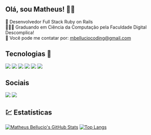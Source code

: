 ## Olá, sou Matheus! 🖐🏻

🚀 Desenvolvedor Full Stack Ruby on Rails <br>
👨🏻‍🎓 Graduando em Ciência da Computação pela Faculdade Digital Descomplica! <br>
📩 Você pode me contatar por: mbelluciocoding@gmail.com <br>

## Tecnologias 🔬
<div style="display: inline-block"> 
  <img src="https://img.shields.io/badge/Ruby_on_Rails-CC0000?style=for-the-badge&logo=ruby-on-rails&logoColor=white"/>
  <img src="https://img.shields.io/badge/Ruby-CC342D?style=for-the-badge&logo=ruby&logoColor=white"/>
  <img src="https://img.shields.io/badge/React-20232A?style=for-the-badge&logo=react&logoColor=61DAFB"/>
  <img src="https://img.shields.io/badge/JavaScript-F7DF1E?style=for-the-badge&logo=JavaScript&logoColor=white"/>
  <img src="https://img.shields.io/badge/Python-14354C?style=for-the-badge&logo=python&logoColor=white"/>
  <img src="https://img.shields.io/badge/GIT-E44C30?style=for-the-badge&logo=git&logoColor=white"/>
</div>

## Sociais
<div style="display: inline-block"> 
  <a href="https://www.linkedin.com/in/matheusbellucio/"> <img src="https://img.shields.io/badge/LinkedIn-0077B5?style=for-the-badge&logo=linkedin&logoColor=white"/><a/>
  <a href="https://www.instagram.com/matheusbellucio/"> <img src="https://img.shields.io/badge/Instagram-E4405F?style=for-the-badge&logo=instagram&logoColor=white"/><a/>
</div>

## 💹 Estatísticas

[![Matheus Bellucio's GitHub Stats](https://github-readme-stats.vercel.app/api?username=matheusbellucio&show_icons=true&theme=dracula)](https://github.com/anuraghazra/github-readme-stats)
[![Top Langs](https://github-readme-stats.vercel.app/api/top-langs/?username=matheusbellucio&layout=compact&theme=dracula)](https://github.com/anuraghazra/github-readme-stats)



  <!--div align="center">
    ![snake gif](https://github.com/Vinigperuzzi/Vinigperuzzi/blob/output/github-contribution-grid-snake.svg)
  </div-->
    
  
